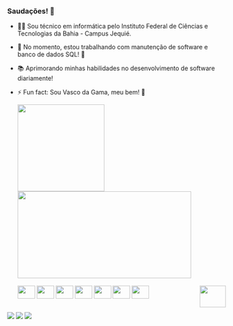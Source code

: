 ### Saudações! 👋

- 👨‍🎓 Sou técnico em informática pelo Instituto Federal de Ciências e Tecnologias da Bahia - Campus Jequié. 
- 🔭 No momento, estou trabalhando com manutenção de software e banco de dados SQL! 🐬
- 📚 Aprimorando minhas habilidades no desenvolvimento de software diariamente! 
- ⚡ Fun fact: Sou Vasco da Gama, meu bem! 💢
 
  <a href="https://github.com/meirad3v">
  <img height="200" align="center" src="https://github-readme-stats.vercel.app/api?username=meirad3v&show_icons=true&theme=tokyonight&border_radius=5.5&rank_icon=github"/>
  </a>
  <a href="https://github.com/meirad3v">
  <img height="200" width = "400" align="center" src="https://github-readme-stats.vercel.app/api/top-langs/?username=meirad3v&layout=compact&hide_progress=true&theme=tokyonight"/>
  </a>
  <div style="display: inline_block"><br>
  <img align="center" height="30" width="40" src="https://cdn.jsdelivr.net/gh/devicons/devicon/icons/html5/html5-original.svg"">
  <img align="center" height="30" width="40" src="https://cdn.jsdelivr.net/gh/devicons/devicon/icons/css3/css3-original.svg"">
  <img align="center" height="30" width="40" src="https://cdn.jsdelivr.net/gh/devicons/devicon/icons/php/php-original.svg">
  <img align="center" height="30" width="40" src="https://cdn.jsdelivr.net/gh/devicons/devicon/icons/javascript/javascript-original.svg">
  <img align="center" height="30" width="40" src="https://cdn.jsdelivr.net/gh/devicons/devicon/icons/java/java-original.svg">
  <img align="center" height="30" width="40" src="https://cdn.jsdelivr.net/gh/devicons/devicon/icons/mysql/mysql-original.svg">
  <img align="center" height="30" width="40" src="https://cdn.jsdelivr.net/gh/devicons/devicon/icons/mongodb/mongodb-original.svg">
  <img align="right" height="50" width="60" src="https://i.pinimg.com/originals/66/36/d3/6636d37ba22a391c6353b1436a81f656.gif">
  </div>
  
  
  
<div>
  <br>
  <a href="https://instagram.com/dudiivs" target="_blank"><img src="https://img.shields.io/badge/-Instagram-%23E4405F?style=for-the-badge&logo=instagram&logoColor=white" target="_blank"></a>
  <a href="mailto:eduardo0ws.m@gmail.com" target="_blank"><img src="https://img.shields.io/badge/Gmail-D14836?style=for-the-badge&logo=gmail&logoColor=white" target="_blank"></a>
  <a href="https://www.linkedin.com/in/eduardo-meira-7280622b0/" target="_blank"><img src="https://img.shields.io/badge/LinkedIn-0077B5?style=for-the-badge&logo=linkedin&logoColor=white" target="_blank"></a>

</div>
